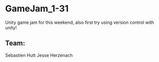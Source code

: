 # GameJam_1-31
Unity game jam for this weekend, also first try using version control with unity!

Team:
---
Sebastien Hutt
Jesse Herzenach
